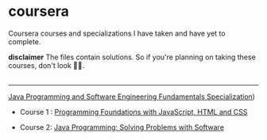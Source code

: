 # coursera
Coursera courses and specializations I have taken and have yet to complete.   

**disclaimer** The files contain solutions. So if you're planning on taking these courses, don't look 🤷‍♂️.  
<br>

***  

[Java Programming and Software Engineering Fundamentals Specialization](https://www.coursera.org/specializations/java-programming))  

* Course 1 : [Programming Foundations with JavaScript, HTML and CSS](https://www.coursera.org/learn/duke-programming-web?specialization=java-programming)

* Course 2: [Java Programming: Solving Problems with Software](https://www.coursera.org/learn/java-programming?specialization=object-oriented-programming)  
